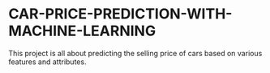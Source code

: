 # CAR-PRICE-PREDICTION-WITH-MACHINE-LEARNING
This project is all about predicting the selling price of cars based on various features and attributes. 
